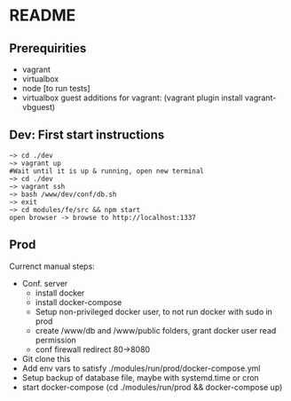 # README
## Prerequirities
- vagrant
- virtualbox
- node [to run tests]
- virtualbox guest additions for vagrant: (vagrant plugin install vagrant-vbguest)

## Dev: First start instructions
    ~> cd ./dev  
    ~> vagrant up  
    #Wait until it is up & running, open new terminal
    ~> cd ./dev  
    ~> vagrant ssh  
    ~> bash /www/dev/conf/db.sh  
    ~> exit  
    ~> cd modules/fe/src && npm start  
    open browser -> browse to http://localhost:1337

## Prod
Currenct manual steps:  
* Conf. server
    * install docker
    * install docker-compose
    * Setup non-privileged docker user, to not run docker with sudo in prod 
    * create /www/db and /www/public folders, grant docker user read permission
    * conf firewall redirect 80->8080
* Git clone this
* Add env vars to satisfy ./modules/run/prod/docker-compose.yml
* Setup backup of database file, maybe with systemd.time or cron
* start docker-compose (cd ./modules/run/prod && docker-compose up)
